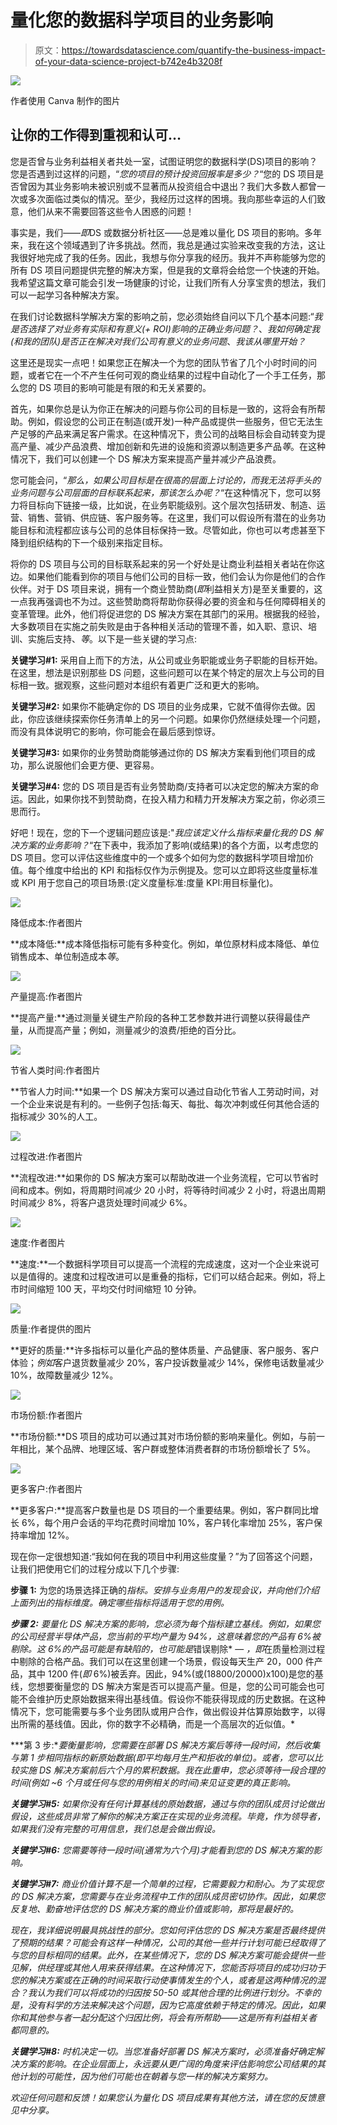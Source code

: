 # 量化您的数据科学项目的业务影响

> 原文：<https://towardsdatascience.com/quantify-the-business-impact-of-your-data-science-project-b742e4b3208f>

![](img/1222f4efbe7810b0bf02e25abeec66b5.png)

作者使用 Canva 制作的图片

## 让你的工作得到重视和认可…

您是否曾与业务利益相关者共处一室，试图证明您的数据科学(DS)项目的影响？您是否遇到过这样的问题，“*您的项目的预计投资回报率是多少？*“您的 DS 项目是否曾因为其业务影响未被识别或不显著而从投资组合中退出？我们大多数人都曾一次或多次面临过类似的情况。至少，我经历过这样的困境。我向那些幸运的人们致意，他们从来不需要回答这些令人困惑的问题！

事实是，我们——*即*DS 或数据分析社区——总是难以量化 DS 项目的影响。多年来，我在这个领域遇到了许多挑战。然而，我总是通过实验来改变我的方法，这让我很好地完成了我的任务。因此，我想与你分享我的经历。我并不声称能够为您的所有 DS 项目问题提供完整的解决方案，但是我的文章将会给您一个快速的开始。我希望这篇文章可能会引发一场健康的讨论，让我们所有人分享宝贵的想法，我们可以一起学习各种解决方案。

在我们讨论数据科学解决方案的影响之前，您必须始终自问以下几个基本问题:“*我是否选择了对业务有实际和有意义(+ ROI)影响的正确业务问题？*、*我如何确定我(和我的团队)是否正在解决对我们公司有意义的业务问题*、*我该从哪里开始？*

这里还是现实一点吧！如果您正在解决一个为您的团队节省了几个小时时间的问题，或者它在一个不产生任何可观的商业结果的过程中自动化了一个手工任务，那么您的 DS 项目的影响可能是有限的和无关紧要的。

首先，如果你总是认为你正在解决的问题与你公司的目标是一致的，这将会有所帮助。例如，假设您的公司正在制造(或开发)一种产品或提供一些服务，但它无法生产足够的产品来满足客户需求。在这种情况下，贵公司的战略目标会自动转变为提高产量、减少产品浪费、增加创新和先进的设施和资源以制造更多产品*等*。在这种情况下，我们可以创建一个 DS 解决方案来提高产量并减少产品浪费。

您可能会问，“*那么，如果公司目标是在很高的层面上讨论的，而我无法将手头的业务问题与公司层面的目标联系起来，那该怎么办呢？*“在这种情况下，您可以努力将目标向下链接一级，比如说，在业务职能级别。这个层次包括研发、制造、运营、销售、营销、供应链、客户服务等。在这里，我们可以假设所有潜在的业务功能目标和流程都应该与公司的总体目标保持一致。尽管如此，你也可以考虑甚至下降到组织结构的下一个级别来指定目标。

将你的 DS 项目与公司的目标联系起来的另一个好处是让商业利益相关者站在你这边。如果他们能看到你的项目与他们公司的目标一致，他们会认为你是他们的合作伙伴。对于 DS 项目来说，拥有一个商业赞助商(*即*利益相关方)是至关重要的，这一点我再强调也不为过。这些赞助商将帮助你获得必要的资金和与任何障碍相关的变革管理。此外，他们将促进您的 DS 解决方案在其部门的采用。根据我的经验，大多数项目在实施之前失败是由于各种相关活动的管理不善，如入职、意识、培训、实施后支持、*等*。以下是一些关键的学习点:

**关键学习#1:** 采用自上而下的方法，从公司或业务职能或业务子职能的目标开始。在这里，想法是识别那些 DS 问题，这些问题可以在某个特定的层次上与公司的目标相一致。据观察，这些问题对本组织有着更广泛和更大的影响。

**关键学习#2:** 如果你不能确定你的 DS 项目的业务成果，它就不值得你去做。因此，你应该继续探索你任务清单上的另一个问题。如果你仍然继续处理一个问题，而没有具体说明它的影响，你可能会在最后感到惊讶。

**关键学习#3:** 如果你的业务赞助商能够通过你的 DS 解决方案看到他们项目的成功，那么说服他们会更方便、更容易。

**关键学习#4:** 您的 DS 项目是否有业务赞助商/支持者可以决定您的解决方案的命运。因此，如果你找不到赞助商，在投入精力和精力开发解决方案之前，你必须三思而行。

好吧！现在，您的下一个逻辑问题应该是:"*我应该定义什么指标来量化我的 DS 解决方案的业务影响？*“在下表中，我添加了影响(或结果)的各个方面，以考虑您的 DS 项目。您可以评估这些维度中的一个或多个如何为您的数据科学项目增加价值。每个维度中给出的 KPI 和指标仅作为示例提及。您可以立即将这些度量标准或 KPI 用于您自己的项目场景:(定义度量标准:度量 KPI:用目标量化)。

![](img/0ebcb3f2d66bf0a8fa9572447058b45d.png)

降低成本:作者图片

**成本降低:**成本降低指标可能有多种变化。例如，单位原材料成本降低、单位销售成本、单位制造成本*等*。

![](img/9ee4241cdc991222620b7a5f860347e9.png)

产量提高:作者图片

**提高产量:**通过测量关键生产阶段的各种工艺参数并进行调整以获得最佳产量，从而提高产量；例如，测量减少的浪费/拒绝的百分比。

![](img/4b7f768799f4a1478422658627bb228b.png)

节省人类时间:作者图片

**节省人力时间:**如果一个 DS 解决方案可以通过自动化节省人工劳动时间，对一个企业来说是有利的。一些例子包括:每天、每批、每次冲刺或任何其他合适的指标减少 30%的人工。

![](img/1e12c69d9d2094d977084b9c8a001198.png)

过程改进:作者图片

**流程改进:**如果你的 DS 解决方案可以帮助改进一个业务流程，它可以节省时间和成本。例如，将周期时间减少 20 小时，将等待时间减少 2 小时，将退出周期时间减少 8%，将客户退货处理时间减少 6%。

![](img/c9787b2c77032e4acac1948c2b6dc865.png)

速度:作者图片

**速度:**一个数据科学项目可以提高一个流程的完成速度，这对一个企业来说可以是值得的。速度和过程改进可以是重叠的指标，它们可以结合起来。例如，将上市时间缩短 100 天，平均交付时间缩短 10 分钟。

![](img/ef591391aeb0acebae078d992509816a.png)

质量:作者提供的图片

**更好的质量:**许多指标可以量化产品的整体质量、产品健康、客户服务、客户体验；*例如*客户退货数量减少 20%，客户投诉数量减少 14%，保修电话数量减少 10%，故障数量减少 12%。

![](img/2b3e5c228d8129f50797dc4560546bac.png)

市场份额:作者图片

**市场份额:**DS 项目的成功可以通过其对市场份额的影响来量化。例如，与前一年相比，某个品牌、地理区域、客户群或整体消费者群的市场份额增长了 5%。

![](img/58e477e61fa8452d6fab0e672cea4b2f.png)

更多客户:作者图片

**更多客户:**提高客户数量也是 DS 项目的一个重要结果。例如，客户群同比增长 6%，每个用户会话的平均花费时间增加 10%，客户转化率增加 25%，客户保持率增加 12%。

现在你一定很想知道:“我如何在我的项目中利用这些度量？”为了回答这个问题，让我们把使用它们的过程分成以下几个步骤:

**步骤 1:** 为您的场景选择正确的*指标。安排与业务用户的发现会议，并向他们介绍上面列出的指标维度。确定哪些指标将适用于您的用例。*

***步骤 2:** 要量化 DS 解决方案的影响，您必须为每个指标建立基线。例如，如果您的公司经营半导体产品，您当前的平均产量为 94%，这意味着您的产品有 6%被剔除。这 6%的产品可能是有缺陷的，也可能是*错误剔除* — *，即*在质量检测过程中剔除的合格产品。我们可以在这里创建一个场景，假设每天生产 20，000 件产品，其中 1200 件(*即* 6%)被丢弃。因此，94%(或(18800/20000)x100)是您的基线，您想要衡量您的 DS 解决方案是否可以提高产量。但是，您的公司可能会也可能不会维护历史原始数据来得出基线值。假设你不能获得现成的历史数据。在这种情况下，您可能需要与多个业务团队或用户合作，做出假设并估算原始数字，以得出所需的基线值。因此，你的数字不必精确，而是一个高层次的近似值。*

***第 3 步:**要衡量影响，您需要在部署 DS 解决方案后等待一段时间，然后收集与第 1 步相同指标的新原始数据(*即*平均每月生产和拒收的单位)。或者，您可以比较实施 DS 解决方案前后六个月的累积数据。我在此重申，您必须等待一段合理的时间(*例如* ~6 个月或任何与您的用例相关的时间)来见证变更的真正影响。*

***关键学习#5:** 如果你没有任何计算基线的原始数据，通过与你的团队成员讨论做出假设，这些成员非常了解你的解决方案正在实现的业务流程。毕竟，作为领导者，如果我们没有完整的可用信息，我们总是会做出假设。*

***关键学习#6:** 您需要等待一段时间(通常为六个月)才能看到您的 DS 解决方案的影响。*

***关键学习#7:** 商业价值计算不是一个简单的过程，它需要毅力和耐心。为了实现您的 DS 解决方案，您需要与在业务流程中工作的团队成员密切协作。因此，如果您反复地、勤奋地评估您的 DS 解决方案的商业价值或影响，那将是最好的。*

*现在，我详细说明最具挑战性的部分。您如何评估您的 DS 解决方案是否最终提供了预期的结果？可能会有这样一种情况，公司的其他一些并行计划可能已经取得了与您的目标相同的结果。此外，在某些情况下，您的 DS 解决方案可能会提供一些见解，供经理或其他人用来获得结果。在这种情况下，您能否将项目的成功归功于您的解决方案或在正确的时间采取行动使事情发生的个人，或者是这两种情况的混合？我认为我们可以将成功的归因按 50-50 或其他合理的比例进行划分。不幸的是，没有科学的方法来解决这个问题，因为它高度依赖于特定的情况。因此，如果你和其他参与者一起分配这个归因比例，将会有所帮助——这是所有利益相关者都同意的。*

***关键学习#8:** 时机决定一切。当您准备好部署 DS 解决方案时，必须准备好确定解决方案的影响。在企业层面上，永远要从更广阔的角度来评估影响您公司结果的其他计划的可能性，因为他们可能也在朝着与您一样的解决方案努力。*

*欢迎任何问题和反馈！如果您认为量化 DS 项目成果有其他方法，请在您的反馈意见中分享。*